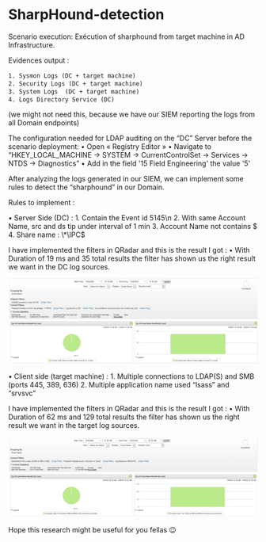 # SharpHound-detection

Scenario execution:
Exécution of sharphound from target machine in AD Infrastructure.

Evidences output :

    1. Sysmon Logs (DC + target machine)
    2. Security Logs (DC + target machine)
    3. System Logs  (DC + target machine)
    4. Logs Directory Service (DC)

(we might not need this, because we have our SIEM reporting the logs from all Domain endpoints)

The configuration needed for LDAP auditing on the “DC” Server before the scenario deployment: 
    • Open « Registry Editor » 
    • Navigate to “HKEY_LOCAL_MACHINE -> SYSTEM -> CurrentControlSet -> Services -> NTDS -> Diagnostics”
    • Add in the field '15 Field Engineering' the value '5'

After analyzing the logs generated in our SIEM, we can implement some rules to detect the “sharphound” in our Domain. 

Rules to implement :

•	Server Side (DC) : 
    1.  Contain the Event id 5145\n
    2.	With same Account Name, src and ds tip under interval of 1 min
    3.	Account Name not contains $
    4.	Share name : \\*\IPC$



I have implemented the filters in QRadar and this is the result I got : 
•	With Duration of 19 ms and 35 total results the filter has shown us the right result we want in the DC log sources.

![alt text](https://github.com/chnz2k/SharpHound-detection/blob/main/1.png?raw=true)

 
•	Client side (target machine) :
    1.	Multiple connections to LDAP(S) and SMB  (ports 445, 389, 636)
    2.	Multiple application name used “lsass” and “srvsvc”

I have implemented the filters in QRadar and this is the result I got : 
•	With Duration of 62 ms and 129 total results the filter has shown us the right result we want in the target log sources.

![alt text](https://github.com/chnz2k/SharpHound-detection/blob/main/2.png?raw=true)
 

Hope this research might be useful for you fellas 😉

